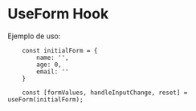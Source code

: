 # UseForm Hook

Ejemplo de uso:

```
    const initialForm = {
        name: '',
        age: 0,
        email: ''
    }

    const [formValues, handleInputChange, reset] = useForm(initialForm);
```
